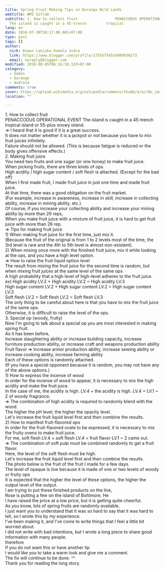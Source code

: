```yaml
---
title: Spring Fruit Making Tips on Durango Wild Lands
webtitle: WMI Gitlab
subtitle: 1. How to collect fruit                 PENACCODUS OPERATIONAL EVENT
  The island is caught in a 45-trench         tropical
lang: en
date: 2018-07-30T20:17:00.001+07:00
type: post
tags: []
author:
  nick: Dimas Lanjaka Kumala Indra
  link: https://www.blogger.com/profile/17555754514989936273
  email: noreply@blogger.com
modified: 2018-08-05T06:16:50.533+07:00
category:
  - Games
  - Durango
  - Android
comments: true
cover: https://upload.wikimedia.org/wikipedia/commons/thumb/a/ac/No_image_available.svg/2048px-No_image_available.svg.png
location: ""

---
```


<div>    <div>        1. How to collect fruit     </div>    <div>        PENACCODUS OPERATIONAL EVENT The island is caught in a 45-trench         tropical island or 55-plus snowy island.     </div>    <div>        =&gt; I heard that it is good if it is a great success.     </div>    <div>        It does not matter whether it is a jackpot or not because you have to         mix fruit juices infinitely.     </div>    <div>        Failure should not be allowed. (This is because fatigue is reduced or         the body gives offensive effects.)     </div>    <div>        <div>            2. Making fruit juice         </div>        <div>            You need two fruits and one sugar (or one honey) to make fruit             juice.         </div>        <div>            When picking fruits, there are three kinds of ops.         </div>        <div>            High acidity / high sugar content / soft flesh is attached. (Except             for the bad off)         </div>        <div>            When I first made fruit, I made fruit juice in just one time and             made fruit juice.         </div>        <div>            At that time, there was a good obligation on the fruit market.         </div>        <div>            (For example, increase in awareness, increase in skill, increase in             collecting ability, increase in mining ability, etc.).         </div>        <div>            Of course, if you increase your collecting ability and increase             your mining ability by more than 26 reps,         </div>        <div>            When you make fruit juice with a mixture of fruit juice, it is hard             to get fruit juice with more than 26 rep.         </div>    </div>    <div>        <div>            =&gt; Tips for making fruit juice         </div>        <div>            1) When making fruit juice for the first time, just mix it.         </div>        <div>            (Because the fruit of the original is from 1 to 2 levels most of             the time, the 3rd level is rare and the 4th to 5th level is almost             non-existent).         </div>        <div>            2) When mixing once more with the finished fruit juice, mix it             while looking at the ops, and you have a high level option.         </div>        <div>            =&gt; How to raise the fruit liquid option level         </div>        <div>            <div>                The result from mixing the fruit juice for the second time is                 random, but when mixing fruit juices at the same level of the                 same ops             </div>            <div>                A high probability that a high level of high-level adheres to                 the fruit juice.             </div>        </div>        <div>            ex) High acidity LV.2 + High acidity LV.2 = High acidity LV.3         </div>        <div>            High sugar content LV.2 + High sugar content LV.2 = High sugar             content LV.3         </div>        <div>            Soft flesh LV.2 + Soft flesh LV.2 = Soft flesh LV.3         </div>        <div>            The only thing to be careful about here is that you have to mix the             fruit juice of the same ops.         </div>        <div>            Otherwise, it is difficult to raise the level of the ops.         </div>    </div>    <div>        <div>            3. Special op (woody, fruity)         </div>        <div>            Now I'm going to talk about a special op you are most interested in             making spring fruit.         </div>        <div>            As it has been before,         </div>        <div>            Increase slaughtering ability or increase building capacity,             increase furniture production ability, or increase craft and             weapons production ability         </div>        <div>            Fruit flavor =&gt; Increase armor production ability, increase             sewing ability or increase cooking ability, increase farming             ability         </div>        <div>            Each of these options is randomly attached.         </div>        <div>            (If you have a special opponent because it is random, you may not             have any of the above options.)         </div>        <div>            1) How to express the incense of wood         </div>    </div></div><div>    <div>        In order for the incense of wood to appear, it is necessary to mix the         high acidity and make the fruit juice.     </div>    <div>        In the case of me, the acidity is high. LV.4 + the acidity is high.         LV.4 = LV.1 ~ 2 of woody fragrance.     </div>    <div>        =&gt; The combination of high acidity is required to randomly blend         with the wood.     </div>    <div>        The higher the pH level, the higher the opacity level.     </div>    <div>        Let's increase the fruit liquid level first and then combine the         results.     </div>    <div>        2) How to manifest fruit-flavored ops     </div>    <div>        In order for the fruit-flavored ovate to be expressed, it is necessary         to mix the fruity ovens to make fruit juice.     </div>    <div>        For me, soft flesh LV.4 + soft flesh LV.4 = fruit flavor LV.1 ~ 2 came         out.     </div>    <div>        =&gt; The combination of soft pulp must be combined randomly to get a         fruit flavor.     </div>    <div>        Here, the level of the soft flesh must be high.     </div>    <div>        Let's increase the fruit liquid level first and then combine the         results.     </div>    <div>        <div>            The photo below is the fruit of the fruit I made for a few days.         </div>        <div>            The level of opaque is low because it is made of one or two levels             of woody or fruity ops         </div>        <div>            It is expected that the higher the level of these options, the             higher the output level of the output.         </div>    </div></div><div>    I am trying to put these finished products on the line, </div><div>    Rose is putting a few on the island of Boltimore. He </div><div>    I have raised the price at a low price, but it is getting quite cheerful. </div><div>    <div>        As you know, lots of spring fruits are randomly available.     </div>    <div>        I just want you to understand that it was so hard to say that it was         hard to tell, so I wrote this by my experience.     </div>    <div>        I've been making it, and I've come to write things that I feel a little         bit worried about.     </div>    <div>        I did not write with bad intentions, but I wrote a long piece to share         good information with many people.     </div>    <div>        therefore     </div>    <div>        If you do not want this or have another tip     </div>    <div>        I would like you to take a warm look and give me a comment.     </div>    <div>        The fix will continue to be done. ^^     </div>    <div>        Thank you for reading the long story.     </div></div>